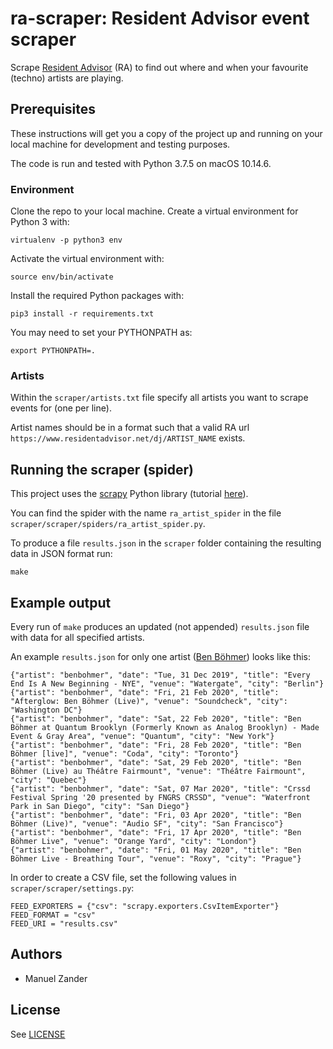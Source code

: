 # ra-scraper: Resident Advisor event scraper
Scrape [Resident Advisor](https://residentadvisor.net) (RA) to find out where and when your favourite (techno) artists are playing.

## Prerequisites

These instructions will get you a copy of the project up and running on your local machine for development and testing purposes.

The code is run and tested with Python 3.7.5 on macOS 10.14.6.

### Environment

Clone the repo to your local machine.
Create a virtual environment for Python 3 with:

```
virtualenv -p python3 env
```

Activate the virtual environment with:

```
source env/bin/activate
```

Install the required Python packages with:

```
pip3 install -r requirements.txt
```

You may need to set your PYTHONPATH as:

```
export PYTHONPATH=.
```

### Artists

Within the `scraper/artists.txt` file specify all artists you want to scrape events for (one per line).

Artist names should be in a format such that a valid RA url `https://www.residentadvisor.net/dj/ARTIST_NAME` exists.

## Running the scraper (spider)

This project uses the [scrapy](https://scrapy.org/) Python library (tutorial [here](https://docs.scrapy.org/en/latest/intro/tutorial.html)).

You can find the spider with the name `ra_artist_spider` in the file `scraper/scraper/spiders/ra_artist_spider.py`.

To produce a file `results.json` in the `scraper` folder containing the resulting data in JSON format run:

```
make
```

## Example output

Every run of `make` produces an updated (not appended) `results.json` file with data for all specified artists.

An example `results.json` for only one artist ([Ben Böhmer](https://www.residentadvisor.net/dj/benbohmer)) looks like this:

```
{"artist": "benbohmer", "date": "Tue, 31 Dec 2019", "title": "Every End Is A New Beginning - NYE", "venue": "Watergate", "city": "Berlin"}
{"artist": "benbohmer", "date": "Fri, 21 Feb 2020", "title": "Afterglow: Ben Böhmer (Live)", "venue": "Soundcheck", "city": "Washington DC"}
{"artist": "benbohmer", "date": "Sat, 22 Feb 2020", "title": "Ben Böhmer at Quantum Brooklyn (Formerly Known as Analog Brooklyn) - Made Event & Gray Area", "venue": "Quantum", "city": "New York"}
{"artist": "benbohmer", "date": "Fri, 28 Feb 2020", "title": "Ben Böhmer [live]", "venue": "Coda", "city": "Toronto"}
{"artist": "benbohmer", "date": "Sat, 29 Feb 2020", "title": "Ben Böhmer (Live) au Théâtre Fairmount", "venue": "Théâtre Fairmount", "city": "Quebec"}
{"artist": "benbohmer", "date": "Sat, 07 Mar 2020", "title": "Crssd Festival Spring '20 presented by FNGRS CRSSD", "venue": "Waterfront Park in San Diego", "city": "San Diego"}
{"artist": "benbohmer", "date": "Fri, 03 Apr 2020", "title": "Ben Böhmer (Live)", "venue": "Audio SF", "city": "San Francisco"}
{"artist": "benbohmer", "date": "Fri, 17 Apr 2020", "title": "Ben Böhmer Live", "venue": "Orange Yard", "city": "London"}
{"artist": "benbohmer", "date": "Fri, 01 May 2020", "title": "Ben Böhmer Live - Breathing Tour", "venue": "Roxy", "city": "Prague"}
```

In order to create a CSV file, set the following values in `scraper/scraper/settings.py`:
```
FEED_EXPORTERS = {"csv": "scrapy.exporters.CsvItemExporter"}
FEED_FORMAT = "csv"
FEED_URI = "results.csv"
```


## Authors

* Manuel Zander

## License

See [LICENSE](./LICENSE)
